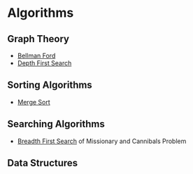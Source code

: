 # Algorithms

## Graph Theory
- [Bellman Ford](/graphs/bellman.cpp)
- [Depth First Search](/graphs/dfs.cpp)

## Sorting Algorithms
- [Merge Sort](/sort/mergesort.cpp)

## Searching Algorithms
- [Breadth First Search](/search/bfs.cpp) of Missionary and Cannibals Problem

## Data Structures

